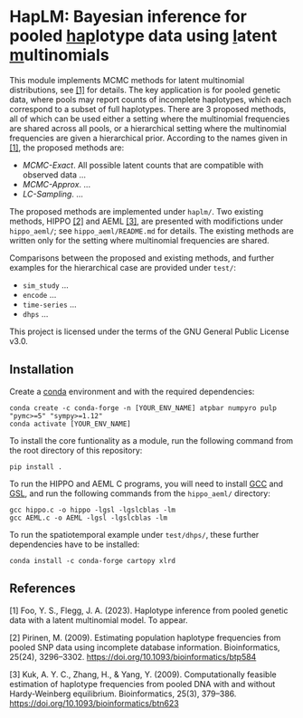 # HapLM: Bayesian inference for pooled <ins>hap</ins>lotype data using <ins>l</ins>atent <ins>m</ins>ultinomials

This module implements MCMC methods for latent multinomial distributions, see [[1]](#1) for details. The key application is for pooled genetic data, where pools may report counts of incomplete haplotypes, which each correspond to a subset of full haplotypes. There are 3 proposed methods, all of which can be used either a setting where the multinomial frequencies are shared across all pools, or a hierarchical setting where the multinomial frequencies are given a hierarchical prior. According to the names given in [[1]](#1), the proposed methods are:

- *MCMC-Exact*. All possible latent counts that are compatible with observed data ...
- *MCMC-Approx*. ...
- *LC-Sampling*. ...

The proposed methods are implemented under `haplm/`. Two existing methods, HIPPO [[2]](#2) and AEML [[3]](#3), are presented with modifictions under `hippo_aeml/`; see `hippo_aeml/README.md` for details. The existing methods are written only for the setting where multinomial frequencies are shared.

Comparisons between the proposed and existing methods, and further examples for the hierarchical case are provided under `test/`:

- `sim_study` ...
- `encode` ...
- `time-series` ...
- `dhps` ...

This project is licensed under the terms of the GNU General Public License v3.0.

## Installation

Create a [conda](https://docs.conda.io/en/latest/) environment and with the required dependencies:
```
conda create -c conda-forge -n [YOUR_ENV_NAME] atpbar numpyro pulp "pymc>=5" "sympy>=1.12"
conda activate [YOUR_ENV_NAME]
```

To install the core funtionality as a module, run the following command from the root directory of this repository:
```
pip install .
```

To run the HIPPO and AEML C programs, you will need to install [GCC](https://gcc.gnu.org/) and [GSL](https://www.gnu.org/software/gsl/), and run the following commands from the `hippo_aeml/` directory:
```
gcc hippo.c -o hippo -lgsl -lgslcblas -lm
gcc AEML.c -o AEML -lgsl -lgslcblas -lm
```

To run the spatiotemporal example under `test/dhps/`, these further dependencies have to be installed:
```
conda install -c conda-forge cartopy xlrd
```

## References

<a id="1">[1]</a> 
Foo, Y. S., Flegg, J. A. (2023). Haplotype inference from pooled genetic data with a latent multinomial model. To appear.

<a id="2">[2]</a> 
Pirinen, M. (2009). Estimating population haplotype frequencies from pooled SNP data using incomplete database information. Bioinformatics, 25(24), 3296–3302. https://doi.org/10.1093/bioinformatics/btp584

<a id="3">[3]</a> 
Kuk, A. Y. C., Zhang, H., & Yang, Y. (2009). Computationally feasible estimation of haplotype frequencies from pooled DNA with and without Hardy-Weinberg equilibrium. Bioinformatics, 25(3), 379–386. https://doi.org/10.1093/bioinformatics/btn623